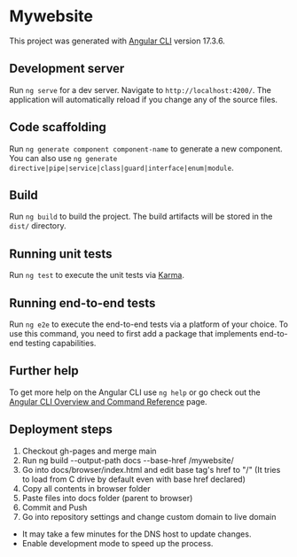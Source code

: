 # Mywebsite

This project was generated with [Angular CLI](https://github.com/angular/angular-cli) version 17.3.6.

## Development server

Run `ng serve` for a dev server. Navigate to `http://localhost:4200/`. The application will automatically reload if you change any of the source files.

## Code scaffolding

Run `ng generate component component-name` to generate a new component. You can also use `ng generate directive|pipe|service|class|guard|interface|enum|module`.

## Build

Run `ng build` to build the project. The build artifacts will be stored in the `dist/` directory.

## Running unit tests

Run `ng test` to execute the unit tests via [Karma](https://karma-runner.github.io).

## Running end-to-end tests

Run `ng e2e` to execute the end-to-end tests via a platform of your choice. To use this command, you need to first add a package that implements end-to-end testing capabilities.

## Further help

To get more help on the Angular CLI use `ng help` or go check out the [Angular CLI Overview and Command Reference](https://angular.io/cli) page.


## Deployment steps

1. Checkout gh-pages and merge main
2. Run ng build --output-path docs --base-href /mywebsite/
3. Go into docs/browser/index.html and edit base tag's href to "/" (It tries to load from C drive by default even with base href declared)
4. Copy all contents in browser folder
5. Paste files into docs folder (parent to browser)
6. Commit and Push
7. Go into repository settings and change custom domain to live domain
- It may take a few minutes for the DNS host to update changes.
- Enable development mode to speed up the process.